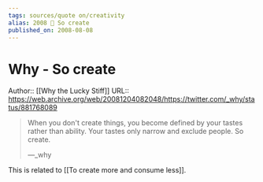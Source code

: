 ```yaml
---
tags: sources/quote on/creativity
alias: 2008 💬 So create
published_on: 2008-08-08
---
```


# Why - So create

Author:: [[Why the Lucky Stiff]]
URL:: https://web.archive.org/web/20081204082048/https://twitter.com/_why/status/881768089

> When you don't create things, you become defined by your tastes rather than ability. Your tastes only narrow and exclude people. So create.
> 
> —\_why

This is related to [[To create more and consume less]].
